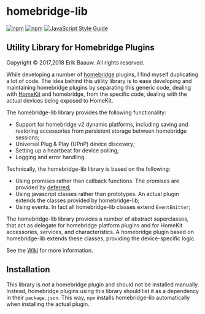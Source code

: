 # homebridge-lib
[![npm](https://img.shields.io/npm/dt/homebridge-lib.svg)](https://www.npmjs.com/package/homebridge-lib) [![npm](https://img.shields.io/npm/v/homebridge-lib.svg)](https://www.npmjs.com/package/homebridge-lib)
[![JavaScript Style Guide](https://img.shields.io/badge/code_style-standard-brightgreen.svg)](https://standardjs.com)

## Utility Library for Homebridge Plugins
Copyright © 2017,2018 Erik Baauw. All rights reserved.

While developing a number of [homebridge](https://github.com/nfarina/homebridge) plugins, I find myself duplicating a lot of code.  The idea behind this utility library is to ease developing and maintaining homebridge plugins by separating this generic code, dealing with [HomeKit](http://www.apple.com/ios/home/) and homebridge, from the specific code, dealing with the actual devices being exposed to HomeKit.

The homebridge-lib library provides the following functionality:
- Support for homebridge v2 dynamic platforms, including saving and restoring accessories from persistent storage between homebridge sessions;
- Universal Plug & Play (UPnP) device discovery;
- Setting up a heartbeat for device polling;
- Logging and error handling.

Technically, the homebridge-lib library is based on the following:
- Using promises rather than callback functions.  The promises are provided by [deferred](https://github.com/medikoo/deferred);
- Using javascript classes rather than prototypes.  An actual plugin extends the classes provided by homebridge-lib;
- Using events.  In fact all homebridge-lib classes extend `EventEmitter`;

The homebridge-lib library provides a number of abstract superclasses, that act as delegate for homebridge platform plugins and for HomeKit accessories, services, and characteristics.  A homebridge plugin based on homebridge-lib extends these classes, providing the device-specific logic.

See the [Wiki](https://github.com/ebaauw/homebridge-lib/wiki) for more information.

## Installation
This library is _not_ a homebridge plugin and should not be installed manually.  Instead, homebridge plugins using this library should list it as a dependency in their `package.json`.  This way, `npm` installs homebridge-lib automatically when installing the actual plugin.
